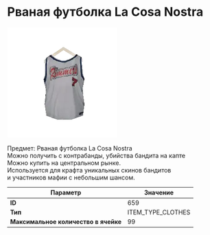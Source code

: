 # Рваная футболка La Cosa Nostra

![Item Image](../img/659.webp?raw=true)

Предмет: Рваная футболка La Cosa Nostra<br>Можно получить с контрабанды, убийства бандита на капте<br>Можно купить на центральном рынке. <br>Используется для крафта уникальных скинов бандитов<br>и участников мафии с небольшим шансом.


| Параметр | Значение |
|----------|----------|
| **ID** | 659 |
| **Тип** | ITEM_TYPE_CLOTHES |
| **Максимальное количество в ячейке** | 99 |


